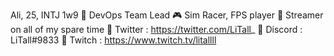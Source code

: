 Ali, 25, INTJ 1w9
💼 DevOps Team Lead
🎮 Sim Racer, FPS player
🎥 Streamer on all of my spare time
🔗 Twitter : https://twitter.com/LiTall_
🔗 Discord : LiTall#9833
🔗 Twitch : https://www.twitch.tv/litallll
